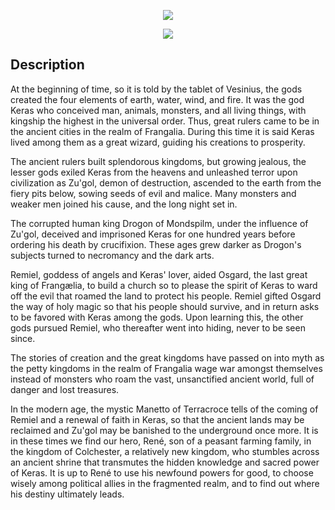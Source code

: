 <p align="center">
  <img src="https://document-export.canva.com/7Rrhs/DAEKVr7Rrhs/56/thumbnail/0njzRD3iczuInQbOR3c2sA-0001-11941973832.png" />
</p>

<p align="center">
  <a href="https://discord.gg/sMFvFsG">
    <img src="https://img.shields.io/badge/discord-join-7289DA.svg?logo=discord&longCache=true&style=flat" />
  </a>
</p>

## Description

At the beginning of time, so it is told by the tablet of Vesinius, the gods created the four elements of earth, water, wind, and fire. It was the god Keras who conceived man, animals, monsters, and all living things, with kingship the highest in the universal order. Thus, great rulers came to be in the ancient cities in the realm of Frangalia. During this time it is said Keras lived among them as a great wizard, guiding his creations to prosperity.

The ancient rulers built splendorous kingdoms, but growing jealous, the lesser gods exiled Keras from the heavens and unleashed terror upon civilization as Zu'gol, demon of destruction, ascended to the earth from the fiery pits below, sowing seeds of evil and malice. Many monsters and weaker men joined his cause, and the long night set in.

The corrupted human king Drogon of Mondspilm, under the influence of Zu'gol, deceived and imprisoned Keras for one hundred years before ordering his death by crucifixion. These ages grew darker as Drogon's subjects turned to necromancy and the dark arts.

Remiel, goddess of angels and Keras' lover, aided Osgard, the last great king of Frangælia, to build a church so to please the spirit of Keras to ward off the evil that roamed the land to protect his people. Remiel gifted Osgard the way of holy magic so that his people should survive, and in return asks to be favored with Keras among the gods. Upon learning this, the other gods pursued Remiel, who thereafter went into hiding, never to be seen since.

The stories of creation and the great kingdoms have passed on into myth as the petty kingdoms in the realm of Frangalia wage war amongst themselves instead of monsters who roam the vast, unsanctified ancient world, full of danger and lost treasures.

In the modern age, the mystic Manetto of Terracroce tells of the coming of Remiel and a renewal of faith in Keras, so that the ancient lands may be reclaimed and Zu'gol may be banished to the underground once more. It is in these times we find our hero, René, son of a peasant farming family, in the kingdom of Colchester, a relatively new kingdom, who stumbles across an ancient shrine that transmutes the hidden knowledge and sacred power of Keras. It is up to René to use his newfound powers for good, to choose wisely among political allies in the fragmented realm, and to find out where his destiny ultimately leads.
